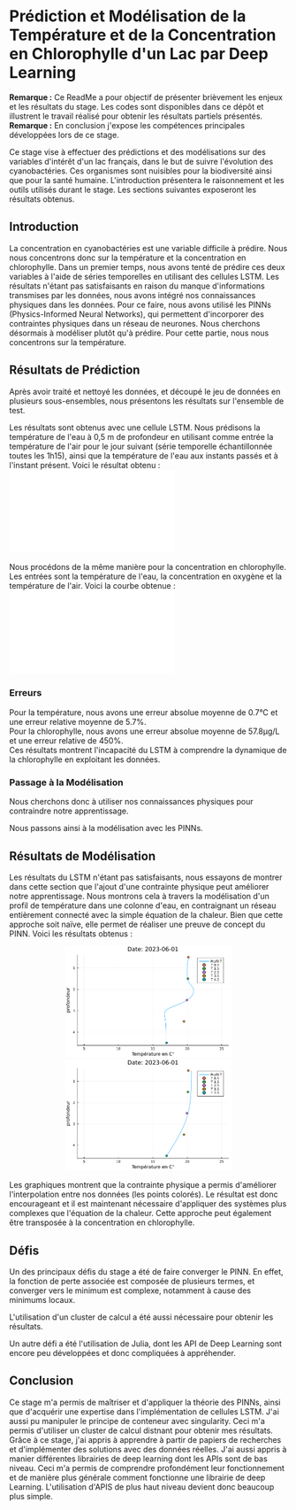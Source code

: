 # Prédiction et Modélisation de la Température et de la Concentration en Chlorophylle d'un Lac par Deep Learning

**Remarque :** Ce ReadMe a pour objectif de présenter brièvement les enjeux et les résultats du stage. Les codes sont disponibles dans ce dépôt et illustrent le travail réalisé pour obtenir les résultats partiels présentés.
**Remarque :** En conclusion j'expose les compétences principales développées lors de ce stage.

Ce stage vise à effectuer des prédictions et des modélisations sur des variables d'intérêt d'un lac français, dans le but de suivre l'évolution des cyanobactéries. Ces organismes sont nuisibles pour la biodiversité ainsi que pour la santé humaine. L'introduction présentera le raisonnement et les outils utilisés durant le stage. Les sections suivantes exposeront les résultats obtenus.

## Introduction

La concentration en cyanobactéries est une variable difficile à prédire. Nous nous concentrons donc sur la température et la concentration en chlorophylle. Dans un premier temps, nous avons tenté de prédire ces deux variables à l'aide de séries temporelles en utilisant des cellules LSTM. Les résultats n'étant pas satisfaisants en raison du manque d'informations transmises par les données, nous avons intégré nos connaissances physiques dans les données. Pour ce faire, nous avons utilisé les PINNs (Physics-Informed Neural Networks), qui permettent d'incorporer des contraintes physiques dans un réseau de neurones. Nous cherchons désormais à modéliser plutôt qu'à prédire. Pour cette partie, nous nous concentrons sur la température.

## Résultats de Prédiction

Après avoir traité et nettoyé les données, et découpé le jeu de données en plusieurs sous-ensembles, nous présentons les résultats sur l'ensemble de test.

Les résultats sont obtenus avec une cellule LSTM. Nous prédisons la température de l'eau à 0,5 m de profondeur en utilisant comme entrée la température de l'air pour le jour suivant (série temporelle échantillonnée toutes les 1h15), ainsi que la température de l'eau aux instants passés et à l'instant présent. Voici le résultat obtenu :
![Prédiction de la température de l'eau à 0.5m](images/templstm.pdf)

Nous procédons de la même manière pour la concentration en chlorophylle. Les entrées sont la température de l'eau, la concentration en oxygène et la température de l'air. Voici la courbe obtenue :
![Concentration en chlorophylle](images/chloro.pdf)

### Erreurs

Pour la température, nous avons une erreur absolue moyenne de 0.7°C et une erreur relative moyenne de 5.7%.  
Pour la chlorophylle, nous avons une erreur absolue moyenne de 57.8µg/L et une erreur relative de 450%.  
Ces résultats montrent l'incapacité du LSTM à comprendre la dynamique de la chlorophylle en exploitant les données.

### Passage à la Modélisation

Nous cherchons donc à utiliser nos connaissances physiques pour contraindre notre apprentissage.

Nous passons ainsi à la modélisation avec les PINNs.

## Résultats de Modélisation

Les résultats du LSTM n'étant pas satisfaisants, nous essayons de montrer dans cette section que l'ajout d'une contrainte physique peut améliorer notre apprentissage. Nous montrons cela à travers la modélisation d'un profil de température dans une colonne d'eau, en contraignant un réseau entièrement connecté avec la simple équation de la chaleur. Bien que cette approche soit naïve, elle permet de réaliser une preuve de concept du PINN. Voici les résultats obtenus :

<div style="text-align: center;">
    <img src="images/temppinn1.png" alt="Description de l'image" style="width: 60%; height: auto;">
</div>
<div style="text-align: center;">
    <img src="images/temppinn2.png" alt="Description de l'image" style="width: 60%; height: auto;">
</div>



Les graphiques montrent que la contrainte physique a permis d'améliorer l'interpolation entre nos données (les points colorés). Le résultat est donc encourageant et il est maintenant nécessaire d'appliquer des systèmes plus complexes que l'équation de la chaleur. Cette approche peut également être transposée à la concentration en chlorophylle.

## Défis

Un des principaux défis du stage a été de faire converger le PINN. En effet, la fonction de perte associée est composée de plusieurs termes, et converger vers le minimum est complexe, notamment à cause des minimums locaux.

L'utilisation d'un cluster de calcul a été aussi nécessaire pour obtenir les résultats.

Un autre défi a été l'utilisation de Julia, dont les API de Deep Learning sont encore peu développées et donc compliquées à appréhender.

## Conclusion

Ce stage m'a permis de maîtriser et d'appliquer la théorie des PINNs, ainsi que d'acquérir une expertise dans l'implémentation de cellules LSTM. J'ai aussi pu manipuler le principe de conteneur avec singularity. Ceci m'a permis d'utiliser un cluster de calcul distnant pour obtenir mes résultats.
Grâce à ce stage, j'ai appris à apprendre à partir de papiers de recherches et d'implémenter des solutions avec des données réelles. J'ai aussi appris à manier différentes librairies de deep learning dont les APIs sont de bas niveau. Ceci m'a permis de comprendre profondément leur fonctionnement et de manière plus générale comment fonctionne une librairie de deep Learning. L'utilisation d'APIS de plus haut niveau devient donc beaucoup plus simple. 
